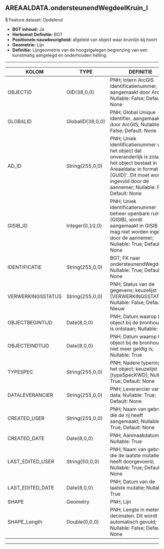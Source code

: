 ## AREAALDATA.ondersteunendWegdeelKruin_l

$ Feature dataset: Opdelend

* __BGT inhoud:__ Ja
* __Herkomst Definitie:__ BGT
* __Positionele nauwkeurigheid:__ afgeleid van object waar kruinlijn bij hoort
* __Geometrie:__ Lijn
* __Definitie:__  Lijngeometrie van de hoogstgelegen begrenzing van een kunstmatig aangelegd en onderhouden helling. 

***

|KOLOM                              |TYPE          	        |DEFINITIE|
|------                          	|----          	        |-----    |
|OBJECTID                           |OID(38,0,0)            |PNH; Intern ArcGIS Identificatienummer, aangemaakt door ArcGIS; Nullable: False; Default: None|
|GLOBALID                           |GlobalID(38,0,0)       |PNH; Global Unique Identifier,  aangemaakt door ArcGIS; Nullable: False; Default: None|
|AD_ID                              |String(255,0,0)        |PNH; Uniek identificatienummer voor het object dat onveranderlijk is zolang het object bestaat in Areaaldata: in format 'AD.[GUID]'. Dit moet worden ingevuld door de aannemer; Nullable: False; Default: None|
|GISIB_ID                           |Integer(0,10,0)        |PNH; Uniek Identificatienummer beheer openbare ruimte (GISIB), wordt aangemaakt in GISIB en mag niet worden ingevuld door de aannemer; Nullable: True; Default: None|
|IDENTIFICATIE                      |String(255,0,0)        |BGT; FK naar ondersteunendWegdeel_v; Nullable: True; Default: None|
|VERWERKINGSSTATUS                  |String(255,0,0)        |PNH; Status van de gegevens; keuzelijst [VERWERKINGSSTATUS]; Nullable: False; Default: Nieuw|
|OBJECTBEGINTIJD                    |Date(8,0,0)            |PNH; Datum waarop het object bij de bronhouder is ontstaan; Nullable: True|
|OBJECTEINDTIJD                     |Date(8,0,0)            |PNH; Datum waarop het object bij de bronhouder niet meer geldig is; Nullable: True|
|TYPESPEC                           |String(255,0,0)        |PNH; Nadere typering van het object; keuzelijst [typeSpecKWD]; Nullable: True; Default: None|
|DATALEVERANCIER                    |String(255,0,0)        |PNH; Leverancier van de data; Nullable: True; Default: None|
|CREATED_USER                       |String(255,0,0)        |PNH; Naam van gebruiker die de rij heeft aangemaakt; Nullable: True; Default: None|
|CREATED_DATE                       |Date(8,0,0)            |PNH; Aanmaakdatum; Nullable: True|
|LAST_EDITED_USER                   |String(50,0,0)         |PNH; Naam van gebruiker die de laatste mutatie heeft doorgevoerd; Nullable: True; Default: None|
|LAST_EDITED_DATE                   |Date(8,0,0)            |PNH; Datum van de laatste mutatie; Nullable: True|
|SHAPE                              |Geometry               |PNH; Lijn|
|SHAPE_Length                       |Double(0,0,0)          |PNH; Lengte in meters, 5 decimalen. Dit wordt automatisch gevuld; Nullable: False; Default: None|


***
